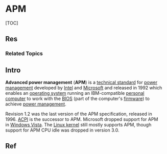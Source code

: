 # APM

[TOC]



## Res
### Related Topics



## Intro
**Advanced power management** (**APM**) is a [technical standard](https://en.wikipedia.org/wiki/Technical_standard "Technical standard") for [power management](https://en.wikipedia.org/wiki/Power_management "Power management") developed by [Intel](https://en.wikipedia.org/wiki/Intel "Intel") and [Microsoft](https://en.wikipedia.org/wiki/Microsoft "Microsoft") and released in 1992 which enables an [operating system](https://en.wikipedia.org/wiki/Operating_system "Operating system") running an IBM-compatible [personal computer](https://en.wikipedia.org/wiki/Personal_computer "Personal computer") to work with the [BIOS](https://en.wikipedia.org/wiki/BIOS "BIOS") (part of the computer's [firmware](https://en.wikipedia.org/wiki/Firmware "Firmware")) to achieve [power management](https://en.wikipedia.org/wiki/Power_management "Power management").

Revision 1.2 was the last version of the APM specification, released in 1996. [ACPI](https://en.wikipedia.org/wiki/Advanced_Configuration_and_Power_Interface "Advanced Configuration and Power Interface") is the successor to APM. Microsoft dropped support for APM in [Windows Vista](https://en.wikipedia.org/wiki/Windows_Vista "Windows Vista"). The [Linux kernel](https://en.wikipedia.org/wiki/Linux "Linux") still mostly supports APM, though support for APM CPU idle was dropped in version 3.0.



## Ref
[APM (Advanced Power Management) | Wikipedia]: https://en.wikipedia.org/wiki/Advanced_Power_Management


